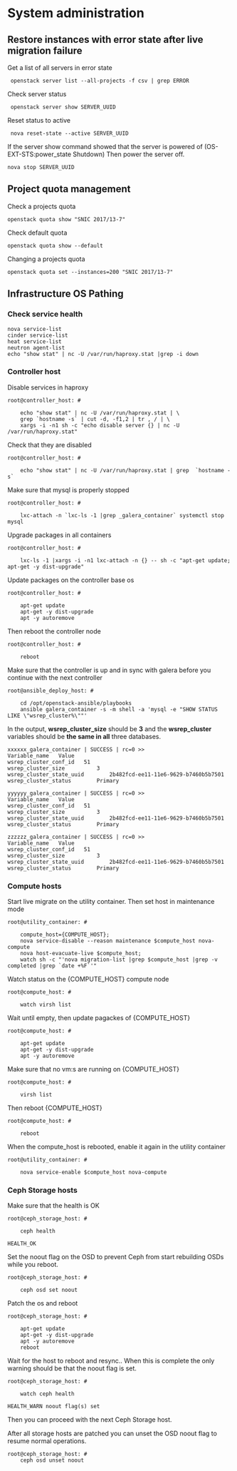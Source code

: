 # System administration

## Restore instances with error state after live migration failure

Get a list of all servers in error state

     openstack server list --all-projects -f csv | grep ERROR

Check server status

     openstack server show SERVER_UUID

Reset status to active

     nova reset-state --active SERVER_UUID

If the server show command showed that the server is powered of (OS-EXT-STS:power_state  Shutdown)
Then power the server off.

	nova stop SERVER_UUID

## Project quota management

Check a projects quota

    openstack quota show "SNIC 2017/13-7"

Check default quota

    openstack quota show --default

Changing a projects quota

    openstack quota set --instances=200 "SNIC 2017/13-7"

## Infrastructure OS Pathing

### Check service health

    nova service-list
    cinder service-list
    heat service-list
    neutron agent-list
    echo "show stat" | nc -U /var/run/haproxy.stat |grep -i down

### Controller host

Disable services in haproxy

    root@controller_host: #

        echo "show stat" | nc -U /var/run/haproxy.stat | \
        grep `hostname -s` | cut -d, -f1,2 | tr , / | \
        xargs -i -n1 sh -c "echo disable server {} | nc -U /var/run/haproxy.stat"

Check that they are disabled

    root@controller_host: #

        echo "show stat" | nc -U /var/run/haproxy.stat | grep  `hostname -s`

Make sure that mysql is properly stopped

    root@controller_host: #

        lxc-attach -n `lxc-ls -1 |grep _galera_container` systemctl stop mysql

Upgrade packages in all containers

    root@controller_host: #

        lxc-ls -1 |xargs -i -n1 lxc-attach -n {} -- sh -c "apt-get update; apt-get -y dist-upgrade"

Update packages on the controller base os

    root@controller_host: #

        apt-get update
        apt-get -y dist-upgrade
        apt -y autoremove

Then reboot the controller node

    root@controller_host: #

        reboot

Make sure that the controller is up and in sync with galera before you continue with the next controller

    root@ansible_deploy_host: #

        cd /opt/openstack-ansible/playbooks
        ansible galera_container -s -m shell -a 'mysql -e "SHOW STATUS LIKE \"wsrep_cluster%\""'

In the output, **wsrep_cluster_size** should be **3** and the **wsrep_cluster** variables should be **the same in all** three databases.

    xxxxxx_galera_container | SUCCESS | rc=0 >>
    Variable_name   Value
    wsrep_cluster_conf_id   51
    wsrep_cluster_size          3
    wsrep_cluster_state_uuid        2b482fcd-ee11-11e6-9629-b7460b5b7501
    wsrep_cluster_status        Primary
    
    yyyyyy_galera_container | SUCCESS | rc=0 >>
    Variable_name   Value
    wsrep_cluster_conf_id   51
    wsrep_cluster_size          3
    wsrep_cluster_state_uuid        2b482fcd-ee11-11e6-9629-b7460b5b7501
    wsrep_cluster_status        Primary
    
    zzzzzz_galera_container | SUCCESS | rc=0 >>
    Variable_name   Value
    wsrep_cluster_conf_id   51
    wsrep_cluster_size          3
    wsrep_cluster_state_uuid        2b482fcd-ee11-11e6-9629-b7460b5b7501
    wsrep_cluster_status        Primary

### Compute hosts

Start live migrate on the utility container. Then set host in maintenance mode

    root@utility_container: # 
    
        compute_host={COMPUTE_HOST};
        nova service-disable --reason maintenance $compute_host nova-compute
        nova host-evacuate-live $compute_host; 
        watch sh -c "'nova migration-list |grep $compute_host |grep -v completed |grep `date +%F`'"

Watch status on the {COMPUTE_HOST} compute node

    root@compute_host: #

        watch virsh list

Wait until empty, then update pagackes of  {COMPUTE_HOST}

    root@compute_host: #

        apt-get update
        apt-get -y dist-upgrade
        apt -y autoremove

Make sure that no vm:s are running on {COMPUTE_HOST}

    root@compute_host: #

        virsh list

Then reboot  {COMPUTE_HOST}

    root@compute_host: #

        reboot

When the compute_host is rebooted, enable it again in the utility container

    root@utility_container: # 

        nova service-enable $compute_host nova-compute

### Ceph Storage hosts

Make sure that the health is OK

    root@ceph_storage_host: #

        ceph health

    HEALTH_OK

Set the noout flag on the OSD to prevent Ceph from start rebuilding OSDs while you reboot.

    root@ceph_storage_host: #

        ceph osd set noout

Patch the os and reboot

    root@ceph_storage_host: #

        apt-get update
        apt-get -y dist-upgrade
        apt -y autoremove
        reboot

Wait for the host to reboot and resync.. When this is complete the only warning should be that the noout flag is set.

    root@ceph_storage_host: #

        watch ceph health

    HEALTH_WARN noout flag(s) set


Then you can proceed with the next Ceph Storage host.

After all storage hosts are patched you can unset the OSD noout flag to resume normal operations.

    root@ceph_storage_host: #
        ceph osd unset noout


